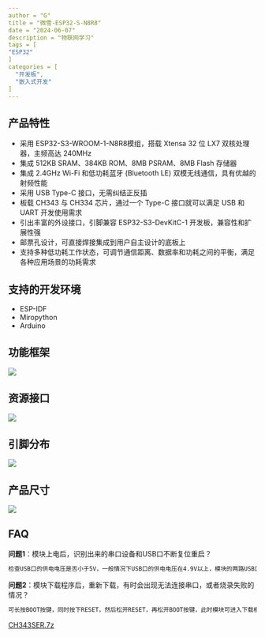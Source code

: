 ```yaml
---
author = "G"
title = "微雪-ESP32-S-N8R8"
date = "2024-06-07"
description = "物联网学习"
tags = [
"ESP32"
]
categories = [
  "开发板",
  "嵌入式开发"
]
---
```

## 产品特性	

- 采用 ESP32-S3-WROOM-1-N8R8模组，搭载 Xtensa 32 位 LX7 双核处理器，主频高达 240MHz
- 集成 512KB SRAM、384KB ROM、8MB PSRAM、8MB Flash 存储器
- 集成 2.4GHz Wi-Fi 和低功耗蓝牙 (Bluetooth LE) 双模无线通信，具有优越的射频性能
- 采用 USB Type-C 接口，无需纠结正反插
- 板载 CH343 与 CH334 芯片，通过一个 Type-C 接口就可以满足 USB 和 UART 开发使用需求
- 引出丰富的外设接口，引脚兼容 ESP32-S3-DevKitC-1 开发板，兼容性和扩展性强
- 邮票孔设计，可直接焊接集成到用户自主设计的底板上
- 支持多种低功耗工作状态，可调节通信距离、数据率和功耗之间的平衡，满足各种应用场景的功耗需求

## 支持的开发环境

- ESP-IDF
- Miropython
- Arduino

## 功能框架

![](https://cdn.jsdelivr.net/gh/guzhenan/Picture/202406080851798.png)

## 资源接口

![](https://cdn.jsdelivr.net/gh/guzhenan/Picture/202406080851796.png)

## 引脚分布

![](https://cdn.jsdelivr.net/gh/guzhenan/Picture/202406080851797.png)

## 产品尺寸

![](https://cdn.jsdelivr.net/gh/guzhenan/Picture/202406080851795.png)

## FAQ

**问题1**：模块上电后，识别出来的串口设备和USB口不断复位重启？

```tex
检查USB口的供电电压是否小于5V，一般情况下USB口的供电电压在4.9V以上，模块的两路USB口均可正常使用，若低于4.9V，则有可能出现供电不足，usb口掉线的情况，此种情况须更换足电压的USB口使用。
```

**问题2**：模块下载程序后，重新下载，有时会出现无法连接串口，或者烧录失败的情况？

```tex
可长按BOOT按键，同时按下RESET，然后松开RESET，再松开BOOT按键，此时模块可进入下载模式，可解决大部分无法下载的问题。
```

  [CH343SER.7z](C:\Users\w\Documents\ZIP\CH343SER.7z) 

